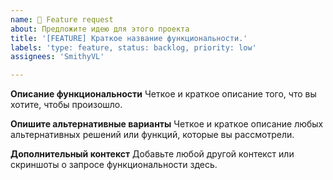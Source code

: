 ```yaml
---
name: 🚀 Feature request
about: Предложите идею для этого проекта
title: '[FEATURE] Краткое название функциональности.'
labels: 'type: feature, status: backlog, priority: low'
assignees: 'SmithyVL'

---
```


**Описание функциональности**
Четкое и краткое описание того, что вы хотите, чтобы произошло.

**Опишите альтернативные варианты**
Четкое и краткое описание любых альтернативных решений или функций, которые вы рассмотрели.

**Дополнительный контекст**
Добавьте любой другой контекст или скриншоты о запросе функциональности здесь.
